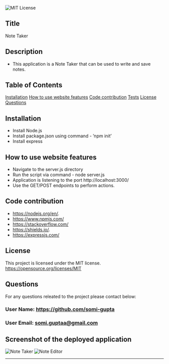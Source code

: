 ![MIT License](https://img.shields.io/badge/license-MIT-green?raw=true)  
  
## Title 
Note Taker 

## Description 
- This application is a Note Taker that can be used to write and save notes.

## Table of Contents
[Installation](#installation)
[How to use website features](#how-to-use-website-features)
[Code contribution](#code-contribution)
[Tests](#tests)
[License](#license)
[Questions](#questions)

## Installation
- Install Node.js  
- Install package.json using command - ’npm init’
- Install express

## How to use website features
- Navigate to the server.js directory 
- Run the script via command -  node server.js 
- Application is listening to the port http://localhost:3000/
- Use the GET/POST endpoints to perform actions.


## Code contribution
- https://nodejs.org/en/. 
- https://www.npmjs.com/  
- https://stackoverflow.com/ 
- https://shields.io/. 
- https://expressjs.com/

## License
This project is licensed under the MIT license. https://opensource.org/licenses/MIT

## Questions
For any questions releated to the project please contact below:
### User Name:  https://github.com/somi-gupta
### User Email: somi.guptaa@gmail.com

## Screenshot of the deployed application
![Note Taker](./assets/images/application-screenshot_1.jpg?raw=true)
![Note Editor](./assets/images/application-screenshot_2.jpg?raw=true)


---    